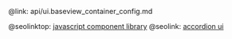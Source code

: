 @link: api/ui.baseview_container_config.md

@seolinktop: [javascript component library](https://webix.com)
@seolink: [accordion ui](https://webix.com/widget/accordion/)